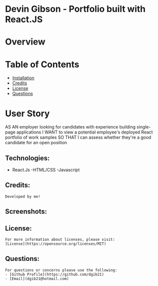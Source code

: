 # Devin Gibson - Portfolio built with React.JS

# Overview

# Table of Contents
 - [Installation](#installation)
  - [Credits](#credits)
  - [License](#license)
  - [Questions](#questions)

# User Story 
AS AN employer looking for candidates with experience building single-page applications
I WANT to view a potential employee's deployed React portfolio of work samples
SO THAT I can assess whether they're a good candidate for an open position


## Technologies:
- React.Js
-HTML/CSS
-Javascript 
     

## Credits:

    Developed by me! 

## Screenshots: 


## License:

    For more information about licenses, please visit:
    [License](https://opensource.org/licenses/MIT)



## Questions:

    For questions or concerns please use the following: 
    - [Github Profile](https://github.com/dgib21)
    - [Email](dgib21@hotmail.com)
    


 

